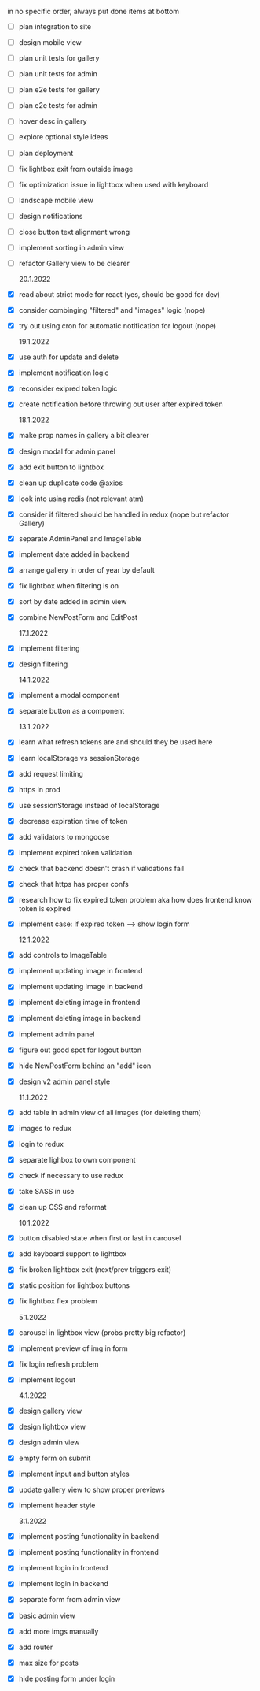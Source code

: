 in no specific order, always put done items at bottom

- [ ] plan integration to site
- [ ] design mobile view
- [ ] plan unit tests for gallery
- [ ] plan unit tests for admin
- [ ] plan e2e tests for gallery
- [ ] plan e2e tests for admin
- [ ] hover desc in gallery
- [ ] explore optional style ideas
- [ ] plan deployment
- [ ] fix lightbox exit from outside image
- [ ] fix optimization issue in lightbox when used with keyboard
- [ ] landscape mobile view
- [ ] design notifications
- [ ] close button text alignment wrong
- [ ] implement sorting in admin view
- [ ] refactor Gallery view to be clearer

  20.1.2022

- [x] read about strict mode for react (yes, should be good for dev)
- [x] consider combinging "filtered" and "images" logic (nope)
- [x] try out using cron for automatic notification for logout (nope)

  19.1.2022

- [x] use auth for update and delete
- [x] implement notification logic
- [x] reconsider exipred token logic
- [x] create notification before throwing out user after expired token

  18.1.2022

- [x] make prop names in gallery a bit clearer
- [x] design modal for admin panel
- [x] add exit button to lightbox
- [x] clean up duplicate code @axios
- [x] look into using redis (not relevant atm)
- [x] consider if filtered should be handled in redux (nope but refactor Gallery)
- [x] separate AdminPanel and ImageTable
- [x] implement date added in backend
- [x] arrange gallery in order of year by default
- [x] fix lightbox when filtering is on
- [x] sort by date added in admin view
- [x] combine NewPostForm and EditPost

  17.1.2022

- [x] implement filtering
- [x] design filtering

  14.1.2022

- [x] implement a modal component
- [x] separate button as a component

  13.1.2022

- [x] learn what refresh tokens are and should they be used here
- [x] learn localStorage vs sessionStorage
- [x] add request limiting
- [x] https in prod
- [x] use sessionStorage instead of localStorage
- [x] decrease expiration time of token
- [x] add validators to mongoose
- [x] implement expired token validation
- [x] check that backend doesn't crash if validations fail
- [x] check that https has proper confs
- [x] research how to fix expired token problem aka how does frontend know token is expired
- [x] implement case: if expired token --> show login form

  12.1.2022

- [x] add controls to ImageTable
- [x] implement updating image in frontend
- [x] implement updating image in backend
- [x] implement deleting image in frontend
- [x] implement deleting image in backend
- [x] implement admin panel
- [x] figure out good spot for logout button
- [x] hide NewPostForm behind an "add" icon
- [x] design v2 admin panel style

  11.1.2022

- [x] add table in admin view of all images (for deleting them)
- [x] images to redux
- [x] login to redux
- [x] separate lighbox to own component
- [x] check if necessary to use redux
- [x] take SASS in use
- [x] clean up CSS and reformat

  10.1.2022

- [x] button disabled state when first or last in carousel
- [x] add keyboard support to lightbox
- [x] fix broken lightbox exit (next/prev triggers exit)
- [x] static position for lightbox buttons
- [x] fix lightbox flex problem

  5.1.2022

- [x] carousel in lightbox view (probs pretty big refactor)
- [x] implement preview of img in form
- [x] fix login refresh problem
- [x] implement logout

  4.1.2022

- [x] design gallery view
- [x] design lightbox view
- [x] design admin view
- [x] empty form on submit
- [x] implement input and button styles
- [x] update gallery view to show proper previews
- [x] implement header style

  3.1.2022

- [x] implement posting functionality in backend
- [x] implement posting functionality in frontend
- [x] implement login in frontend
- [x] implement login in backend
- [x] separate form from admin view
- [x] basic admin view
- [x] add more imgs manually
- [x] add router
- [x] max size for posts
- [x] hide posting form under login
